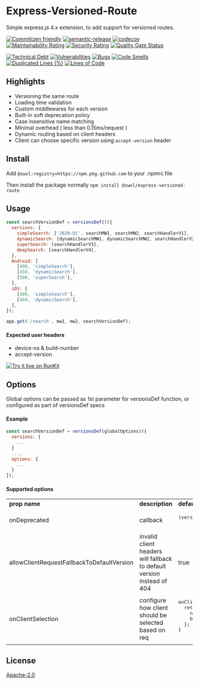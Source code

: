 # Express-Versioned-Route

Simple express.js 4.x extension, to add support for versioned routes.

[![Commitizen friendly](https://img.shields.io/badge/commitizen-friendly-brightgreen.svg)](http://commitizen.github.io/cz-cli/)
[![semantic-release](https://img.shields.io/badge/%20%20%F0%9F%93%A6%F0%9F%9A%80-semantic--release-e10079.svg)](https://github.com/semantic-release/semantic-release)
[![codecov](https://codecov.io/gh/swvl/express-versioned-route/branch/master/graph/badge.svg)](https://codecov.io/gh/swvl/express-versioned-route)
[![Maintainability Rating](https://sonarcloud.io/api/project_badges/measure?project=swvl_express-versioned-route&metric=sqale_rating)](https://sonarcloud.io/dashboard?id=swvl_express-versioned-route)
[![Security Rating](https://sonarcloud.io/api/project_badges/measure?project=swvl_express-versioned-route&metric=security_rating)](https://sonarcloud.io/dashboard?id=swvl_express-versioned-route)
[![Quality Gate Status](https://sonarcloud.io/api/project_badges/measure?project=swvl_express-versioned-route&metric=alert_status)](https://sonarcloud.io/dashboard?id=swvl_express-versioned-route)

[![Technical Debt](https://sonarcloud.io/api/project_badges/measure?project=swvl_express-versioned-route&metric=sqale_index)](https://sonarcloud.io/dashboard?id=swvl_express-versioned-route)
[![Vulnerabilities](https://sonarcloud.io/api/project_badges/measure?project=swvl_express-versioned-route&metric=vulnerabilities)](https://sonarcloud.io/dashboard?id=swvl_express-versioned-route)
[![Bugs](https://sonarcloud.io/api/project_badges/measure?project=swvl_express-versioned-route&metric=bugs)](https://sonarcloud.io/dashboard?id=swvl_express-versioned-route)
[![Code Smells](https://sonarcloud.io/api/project_badges/measure?project=swvl_express-versioned-route&metric=code_smells)](https://sonarcloud.io/dashboard?id=swvl_express-versioned-route)
[![Duplicated Lines (%)](https://sonarcloud.io/api/project_badges/measure?project=swvl_express-versioned-route&metric=duplicated_lines_density)](https://sonarcloud.io/dashboard?id=swvl_express-versioned-route)
[![Lines of Code](https://sonarcloud.io/api/project_badges/measure?project=swvl_express-versioned-route&metric=ncloc)](https://sonarcloud.io/dashboard?id=swvl_express-versioned-route)

## Highlights

- Versioning the same route
- Loading time validation
- Custom middlewares for each version
- Built-in soft deprecation policy
- Case insensitive name matching
- Minimal overhead ( less than 0.15ms/request )
- Dynamic routing based on client headers
- Client can choose specific version using `accept-version` header

## Install
Add `@swvl:registry=https://npm.pkg.github.com` to your .npmrc file

Then install the package normally `npm install @swvl/express-versioned-route`

## Usage

```js
const searchVersionDef = versionsDef()({
  versions: {
    simpleSearch: ['2020-Q1', searchMW1, searchMW2, searchHandlerV1],
    dynamicSearch: [dynamicSearchMW1, dynamicSearchMW2, searchHandlerV2, 'default'],
    superSearch: [searchHandlerV3],
    deepSearch: [searchHandlerV4],
  },
  Android: [
    [400, 'simpleSearch'],
    [450, 'dynamicSearch'],
    [500, 'superSearch'],
  ],
  iOS: [
    [400, 'simpleSearch'],
    [460, 'dynamicSearch'],
  ],
});

app.get('/search', mw1, mw2, searchVersionDef);
```

#### Expected user headers

* device-os & build-number
* accept-version

[![Try it live on RunKit](https://badge.runkitcdn.com/@swvl/express-versioned-route.svg)](https://runkit.com/swvl/express-versioned-route)

## Options

Global options can be passed as 1st parameter for versionsDef function, or configured as part of versionsDef specs

#### Example
```js
const searchVersionDef = versionsDef(globalOptions)({
  versions: {
    ...
  }
  ...,
  options: {
    ...
  }
});
```

#### Supported options

<table>
<tr>
  <td> <b> prop name </b> </td>
  <td> <b> description </b> </td>
  <td> <b> default </b> </td>
</tr>
  
<tr>
  <td> onDeprecated </td>
  <td> callback  </td>
  <td>
    <pre>
(versionName, req)=> {} 
    </pre>
  </td>
</tr>

<tr>
  <td> allowClientRequestFallbackToDefaultVersion </td>
  <td> invalid client headers will fallback to default version instead of 404 </td>
  <td> true </td>
</tr>

<tr>
  <td> onClientSelection </td>
  <td> configure how client should be selected based on req </td>
  <td> 
    <pre>
onClientSelection: req => {
  return {
    name: req.headers['device-os'],
    buildNumber: req.headers['build-number'],
  };
}
    </pre>
  </td>
</tr>
</table>


## License

[Apache-2.0](<https://tldrlegal.com/license/apache-license-2.0-(apache-2.0)>)
